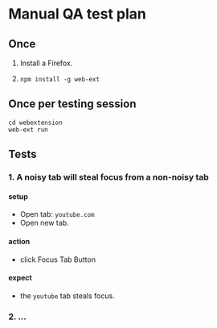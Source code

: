 # Manual QA test plan

## Once

1. Install a Firefox.

2. `npm install -g web-ext`

## Once per testing session

```
cd webextension
web-ext run
```

## Tests

### 1.  A noisy tab will steal focus from a non-noisy tab

#### setup
- Open tab:  `youtube.com`
- Open new tab.

#### action
- click Focus Tab Button

#### expect
- the `youtube` tab steals focus.

### 2.  ...



